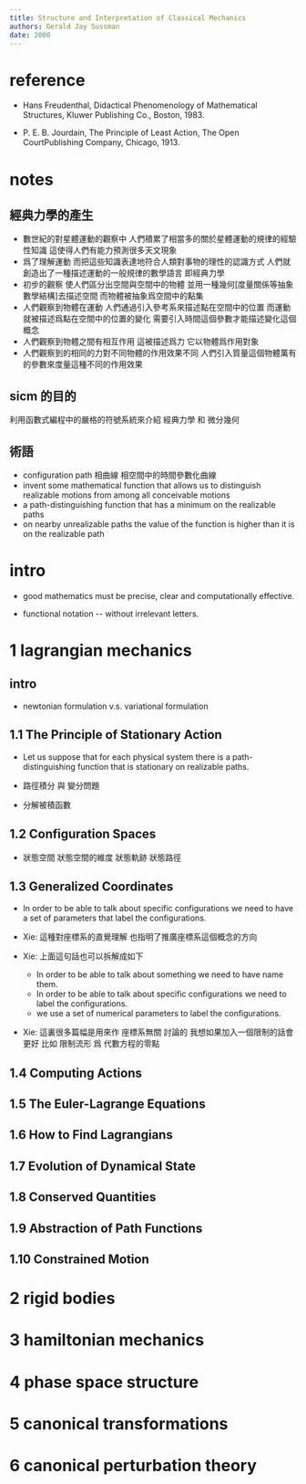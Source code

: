 ```yaml
---
title: Structure and Interpretation of Classical Mechanics
authors: Gerald Jay Sussman
date: 2000
---
```


# reference

- Hans Freudenthal,
  Didactical Phenomenology of Mathematical Structures,
  Kluwer Publishing Co., Boston, 1983.

- P. E. B. Jourdain,
  The Principle of Least Action,
  The Open CourtPublishing Company, Chicago, 1913.

# notes

## 經典力學的產生

- 數世紀的對星體運動的觀察中
  人們積累了相當多的關於星體運動的規律的經驗性知識
  這使得人們有能力預測很多天文現象
- 爲了理解運動
  而把這些知識表達地符合人類對事物的理性的認識方式
  人們就創造出了一種描述運動的一般規律的數學語言
  即經典力學
- 初步的觀察
  使人們區分出空間與空間中的物體
  並用一種幾何[度量關係等抽象數學結構]去描述空間
  而物體被抽象爲空間中的點集
- 人們觀察到物體在運動
  人們通過引入參考系來描述點在空間中的位置
  而運動就被描述爲點在空間中的位置的變化
  需要引入時間這個參數才能描述變化這個概念
- 人們觀察到物體之間有相互作用
  這被描述爲力 它以物體爲作用對象
- 人們觀察到的相同的力對不同物體的作用效果不同
  人們引入質量這個物體萬有的參數來度量這種不同的作用效果

## sicm 的目的

利用函數式編程中的嚴格的符號系統來介紹
經典力學 和 微分幾何

## 術語

- configuration path
  相曲線 相空間中的時間參數化曲線
- invent some mathematical function
  that allows us to distinguish realizable motions
  from among all conceivable motions
- a path-distinguishing function
  that has a minimum on the realizable paths
- on nearby unrealizable paths the value of the function
  is higher than it is on the realizable path

# intro

- good mathematics must be precise, clear and computationally effective.

- functional notation -- without irrelevant letters.

# 1 lagrangian mechanics

## intro

- newtonian formulation v.s. variational formulation

## 1.1 The Principle of Stationary Action

- Let us suppose that for each physical system
  there is a path-distinguishing function
  that is stationary on realizable paths.

- 路徑積分 與 變分問題

- 分解被積函數

## 1.2 Configuration Spaces

- 狀態空間
  狀態空間的維度
  狀態軌跡 狀態路徑

## 1.3 Generalized Coordinates

- In order to be able to talk about specific configurations
  we need to have a set of parameters
  that label the configurations.

- Xie:
  這種對座標系的直覺理解
  也指明了推廣座標系這個概念的方向

- Xie:
  上面這句話也可以拆解成如下
  - In order to be able to talk about something
    we need to have name them.
  - In order to be able to talk about specific configurations
    we need to label the configurations.
  - we use a set of numerical parameters
    to label the configurations.

- Xie:
  這裏很多篇幅是用來作 座標系無關 討論的
  我想如果加入一個限制的話會更好
  比如 限制流形 爲 代數方程的零點

## 1.4 Computing Actions

## 1.5 The Euler-Lagrange Equations

## 1.6 How to Find Lagrangians

## 1.7 Evolution of Dynamical State

## 1.8 Conserved Quantities

## 1.9 Abstraction of Path Functions

## 1.10 Constrained Motion

# 2 rigid bodies

# 3 hamiltonian mechanics

# 4 phase space structure

# 5 canonical transformations

# 6 canonical perturbation theory
